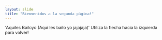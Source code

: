 ```yaml
---
layout: slide
title: "Bienvenidos a la segunda página!"
---
```

'Aquiles Bailoyo (Aquí les bailo yo jajajaja)'
Utiliza la flecha hacia la izquierda para volver!
